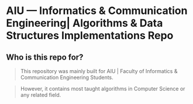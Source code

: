# AIU — Informatics & Communication Engineering| Algorithms & Data Structures Implementations Repo

## Who is this repo for?
> This repository was mainly built for AIU | Faculty of Informatics & Communication Engineering Students.

> However, it contains most taught algorithms in Computer Science or any related field.
